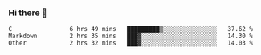 ### Hi there 👋

<!--
**WShiBin/WShiBin** is a ✨ _special_ ✨ repository because its `README.md` (this file) appears on your GitHub profile.

Here are some ideas to get you started:

- 🔭 I’m currently working on ...
- 🌱 I’m currently learning ...
- 👯 I’m looking to collaborate on ...
- 🤔 I’m looking for help with ...
- 💬 Ask me about ...
- 📫 How to reach me: ...
- 😄 Pronouns: ...
- ⚡ Fun fact: ...
-->

<!--START_SECTION:waka-->

```text
C                6 hrs 49 mins   █████████▒░░░░░░░░░░░░░░░   37.62 %
Markdown         2 hrs 35 mins   ███▓░░░░░░░░░░░░░░░░░░░░░   14.30 %
Other            2 hrs 32 mins   ███▓░░░░░░░░░░░░░░░░░░░░░   14.03 %
```

<!--END_SECTION:waka-->

